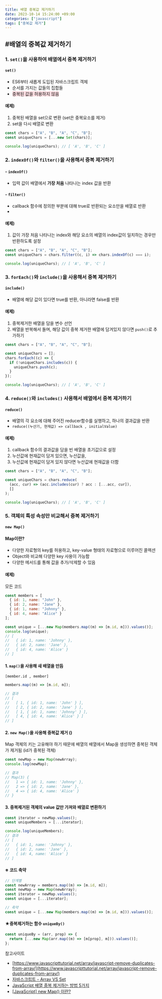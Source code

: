 ```yaml
---
title: 배열 중복값 제거하기
date: 2023-10-14 15:24:00 +09:00
categories: ["javascript"]
tags: ["중복값 제거"]
---
```


## #배열의 중복값 제거하기

### 1. `set()`을 사용하여 배열에서 중복 제거하기

#### `set()`

- ES6부터 새롭게 도입된 자바스크립트 객체
- 순서를 가지는 값들의 집합들
- <span style="background-color:#ffdce0">중복된 값을 허용하지 않음</span>

#### 예제&#41;

1. 중복된 배열을 set으로 변환 (set은 중복요소를 제거)
2. set을 다시 배열로 변환

```js
const chars = ["A", "B", "A", "C", "B"];
const uniqueChars = [...new Set(chars)];

console.log(uniqueChars); // [ 'A', 'B', 'C' ]
```

### 2. `indexOf()`와 `filter()`을 사용해서 중복 제거하기

#### - `indexOf()`

- 입력 값이 배열에서 **가장 처음** 나타나는 index 값을 반환

#### - `filter()`

- callback 함수에 정의한 부분에 대해 true로 반환되는 요소만을 배열로 반환
-

#### 예제&#41;

1. 값이 가장 처음 나타나는 index와 해당 요소의 배열의 index값이 일치하는 경우만 반환하도록 설정

```js
const chars = ["A", "B", "A", "C", "B"];
const uniqueChars = chars.filter((c, i) => chars.indexOf(c) === i);

console.log(uniqueChars); // [ 'A', 'B', 'C' ]
```

### 3. `forEach()`와 `include()`을 사용해서 중복 제거하기

#### `include()`

- 배열에 해당 값이 있다면 true를 반환, 아니라면 false를 반환

#### 예제&#41;

1. 중복제거한 배열을 담을 변수 선언
2. 배열을 반복해서 돌며, 해당 값이 중복 제거한 배열에 담겨있지 않다면 `push()`로 추가하기

```js
const chars = ["A", "B", "A", "C", "B"];

const uniqueChars = [];
chars.forEach((c) => {
  if (!uniqueChars.includes(c)) {
    uniqueChars.push(c);
  }
});

console.log(uniqueChars); // [ 'A', 'B', 'C' ]
```

### 4. `reduce()`와 `includes()` 사용해서 배열에서 중복 제거하기

#### `reduce()`

- 배열의 각 요소에 대해 주어진 reducer함수를 실행하고, 하나의 결과값을 반환
- `reduce((누산기, 현재값) => callback , initialValue)`

#### 예제&#41;

1. callback 함수의 결과값을 담을 빈 배열을 초기값으로 설정
2. 누산값에 현재값이 담겨 있으면, 누산값을,
3. 누산값에 현재값이 담겨 있지 않다면 누산값에 현재값을 더함

```js
const chars = ["A", "B", "A", "C", "B"];

const uniqueChars = chars.reduce(
  (acc, cur) => (acc.includes(cur) ? acc : [...acc, cur]),
  []
);

console.log(uniqueChars); // [ 'A', 'B', 'C' ]
```

### 5. 객체의 특성 속성만 비교해서 중복 제거하기

#### `new Map()`

#### Map이란?

- 다양한 자료형의 key를 허용하고, key-value 형태의 자료형으로 이루어진 콜렉션
- Object와 비교해 다양한 key 사용이 가능함
- 다양한 메서드를 통해 값을 추가/삭제할 수 있음

#### 예제&#41;

모든 코드

```js
const members = [
  { id: 1, name: "John" },
  { id: 2, name: "Jane" },
  { id: 1, name: "Johnny" },
  { id: 4, name: "Alice" }
];

const unique = [...new Map(members.map((m) => [m.id, m])).values()];
console.log(unique);
// [
//   { id: 1, name: 'Johnny' },
//   { id: 2, name: 'Jane' },
//   { id: 4, name: 'Alice' }
// ]
```

#### 1. `map()`을 사용해 새 배열을 만듬

`[member.id , member]`

```js
members.map((m) => [m.id, m]);

// 결과
// [
//   [ 1, { id: 1, name: 'John' } ],
//   [ 2, { id: 2, name: 'Jane' } ],
//   [ 1, { id: 1, name: 'Johnny' } ],
//   [ 4, { id: 4, name: 'Alice' } ]
// ]
```

#### 2. `new Map()`을 사용해 중복값 제거 ()

Map 객체의 키는 고유해야 하기 때문에 배열의 배열에서 Map을 생성하면 중복된 객체가 제거됨 (id가 중복된 객체)

```js
const newMap = new Map(newArray);
console.log(newMap);

// 결과
// Map(3) {
//   1 => { id: 1, name: 'Johnny' },
//   2 => { id: 2, name: 'Jane' },
//   4 => { id: 4, name: 'Alice' }
// }
```

#### 3. 중복제거된 객체의 value 값만 가져와 배열로 변환하기

```js
const iterator = newMap.values();
const uniqueMembers = [...iterator];

console.log(uniqueMembers);
// 결과
// [
//   { id: 1, name: 'Johnny' },
//   { id: 2, name: 'Jane' },
//   { id: 4, name: 'Alice' }
// ]
```

#### ※ 코드 축약

```js
// 단계별
const newArray = members.map((m) => [m.id, m]);
const newMap = new Map(newArray);
const iterator = newMap.values();
const unique = [...iterator];

// 축약
const unique = [...new Map(members.map((m) => [m.id, m])).values()];
```

#### ★중복제거하는 함수 `uniqueBy()`

```js
const uniqueBy = (arr, prop) => {
  return [...new Map(arr.map((m) => [m[prop], m])).values()];
};
```

참고사이트

- [https://www.javascripttutorial.net/array/javascript-remove-duplicates-from-array/](https://www.javascripttutorial.net/array/javascript-remove-duplicates-from-array/)
- [자바스크립트 - Array VS Set](https://velog.io/@nittre/%EC%9E%90%EB%B0%94%EC%8A%A4%ED%81%AC%EB%A6%BD%ED%8A%B8-Array-VS-Set)
- [JavaScript 배열 중복 제거하는 방법 5가지](https://jsikim1.tistory.com/227)
- [[JavaScript] new Map() 이란?](https://velog.io/@minew1995/JavaScript-new-Map)
